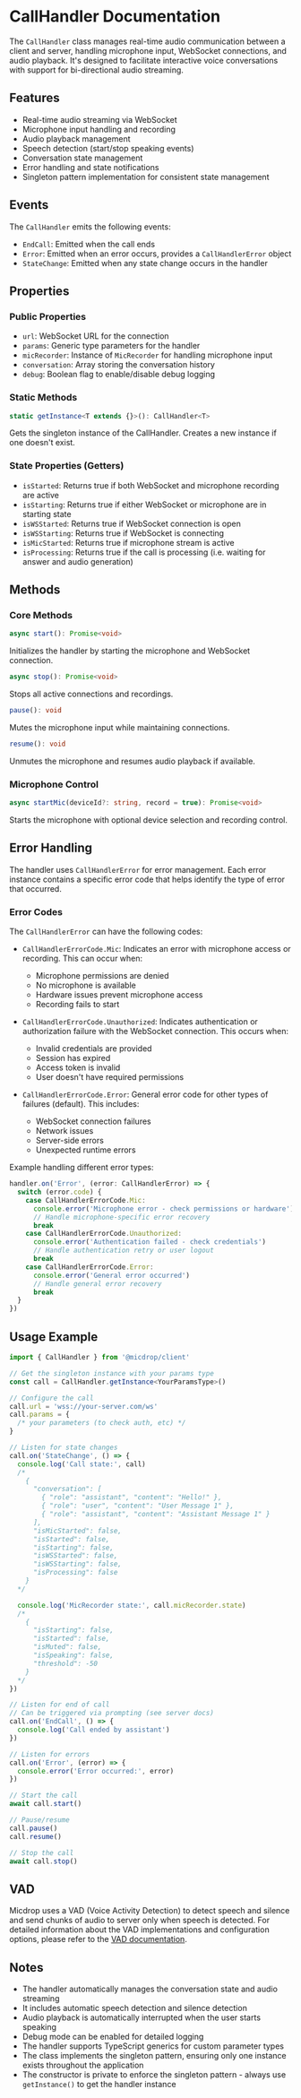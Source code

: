 # CallHandler Documentation

The `CallHandler` class manages real-time audio communication between a client and server, handling microphone input, WebSocket connections, and audio playback. It's designed to facilitate interactive voice conversations with support for bi-directional audio streaming.

## Features

- Real-time audio streaming via WebSocket
- Microphone input handling and recording
- Audio playback management
- Speech detection (start/stop speaking events)
- Conversation state management
- Error handling and state notifications
- Singleton pattern implementation for consistent state management

## Events

The `CallHandler` emits the following events:

- `EndCall`: Emitted when the call ends
- `Error`: Emitted when an error occurs, provides a `CallHandlerError` object
- `StateChange`: Emitted when any state change occurs in the handler

## Properties

### Public Properties

- `url`: WebSocket URL for the connection
- `params`: Generic type parameters for the handler
- `micRecorder`: Instance of `MicRecorder` for handling microphone input
- `conversation`: Array storing the conversation history
- `debug`: Boolean flag to enable/disable debug logging

### Static Methods

```typescript
static getInstance<T extends {}>(): CallHandler<T>
```

Gets the singleton instance of the CallHandler. Creates a new instance if one doesn't exist.

### State Properties (Getters)

- `isStarted`: Returns true if both WebSocket and microphone recording are active
- `isStarting`: Returns true if either WebSocket or microphone are in starting state
- `isWSStarted`: Returns true if WebSocket connection is open
- `isWSStarting`: Returns true if WebSocket is connecting
- `isMicStarted`: Returns true if microphone stream is active
- `isProcessing`: Returns true if the call is processing (i.e. waiting for answer and audio generation)

## Methods

### Core Methods

```typescript
async start(): Promise<void>
```

Initializes the handler by starting the microphone and WebSocket connection.

```typescript
async stop(): Promise<void>
```

Stops all active connections and recordings.

```typescript
pause(): void
```

Mutes the microphone input while maintaining connections.

```typescript
resume(): void
```

Unmutes the microphone and resumes audio playback if available.

### Microphone Control

```typescript
async startMic(deviceId?: string, record = true): Promise<void>
```

Starts the microphone with optional device selection and recording control.

## Error Handling

The handler uses `CallHandlerError` for error management. Each error instance contains a specific error code that helps identify the type of error that occurred.

### Error Codes

The `CallHandlerError` can have the following codes:

- `CallHandlerErrorCode.Mic`: Indicates an error with microphone access or recording. This can occur when:

  - Microphone permissions are denied
  - No microphone is available
  - Hardware issues prevent microphone access
  - Recording fails to start

- `CallHandlerErrorCode.Unauthorized`: Indicates authentication or authorization failure with the WebSocket connection. This occurs when:

  - Invalid credentials are provided
  - Session has expired
  - Access token is invalid
  - User doesn't have required permissions

- `CallHandlerErrorCode.Error`: General error code for other types of failures (default). This includes:
  - WebSocket connection failures
  - Network issues
  - Server-side errors
  - Unexpected runtime errors

Example handling different error types:

```typescript
handler.on('Error', (error: CallHandlerError) => {
  switch (error.code) {
    case CallHandlerErrorCode.Mic:
      console.error('Microphone error - check permissions or hardware')
      // Handle microphone-specific error recovery
      break
    case CallHandlerErrorCode.Unauthorized:
      console.error('Authentication failed - check credentials')
      // Handle authentication retry or user logout
      break
    case CallHandlerErrorCode.Error:
      console.error('General error occurred')
      // Handle general error recovery
      break
  }
})
```

## Usage Example

```typescript
import { CallHandler } from '@micdrop/client'

// Get the singleton instance with your params type
const call = CallHandler.getInstance<YourParamsType>()

// Configure the call
call.url = 'wss://your-server.com/ws'
call.params = {
  /* your parameters (to check auth, etc) */
}

// Listen for state changes
call.on('StateChange', () => {
  console.log('Call state:', call)
  /*
    {
      "conversation": [
        { "role": "assistant", "content": "Hello!" },
        { "role": "user", "content": "User Message 1" },
        { "role": "assistant", "content": "Assistant Message 1" }
      ],
      "isMicStarted": false,
      "isStarted": false,
      "isStarting": false,
      "isWSStarted": false,
      "isWSStarting": false,
      "isProcessing": false
    }
  */

  console.log('MicRecorder state:', call.micRecorder.state)
  /*
    {
      "isStarting": false,
      "isStarted": false,
      "isMuted": false,
      "isSpeaking": false,
      "threshold": -50
    }
  */
})

// Listen for end of call
// Can be triggered via prompting (see server docs)
call.on('EndCall', () => {
  console.log('Call ended by assistant')
})

// Listen for errors
call.on('Error', (error) => {
  console.error('Error occurred:', error)
})

// Start the call
await call.start()

// Pause/resume
call.pause()
call.resume()

// Stop the call
await call.stop()
```

## VAD

Micdrop uses a VAD (Voice Activity Detection) to detect speech and silence and send chunks of audio to server only when speech is detected. For detailed information about the VAD implementations and configuration options, please refer to the [VAD documentation](./VAD.md).

## Notes

- The handler automatically manages the conversation state and audio streaming
- It includes automatic speech detection and silence detection
- Audio playback is automatically interrupted when the user starts speaking
- Debug mode can be enabled for detailed logging
- The handler supports TypeScript generics for custom parameter types
- The class implements the singleton pattern, ensuring only one instance exists throughout the application
- The constructor is private to enforce the singleton pattern - always use `getInstance()` to get the handler instance
